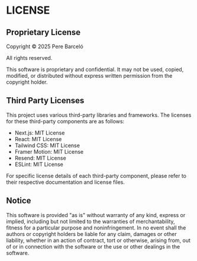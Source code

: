 # LICENSE

## Proprietary License

Copyright © 2025 Pere Barceló

All rights reserved.

This software is proprietary and confidential. It may not be used, copied, modified, or distributed without express written permission from the copyright holder.

## Third Party Licenses

This project uses various third-party libraries and frameworks. The licenses for these third-party components are as follows:

- Next.js: MIT License
- React: MIT License
- Tailwind CSS: MIT License
- Framer Motion: MIT License
- Resend: MIT License
- ESLint: MIT License

For specific license details of each third-party component, please refer to their respective documentation and license files.

## Notice

This software is provided "as is" without warranty of any kind, express or implied, including but not limited to the warranties of merchantability, fitness for a particular purpose and noninfringement. In no event shall the authors or copyright holders be liable for any claim, damages or other liability, whether in an action of contract, tort or otherwise, arising from, out of or in connection with the software or the use or other dealings in the software.